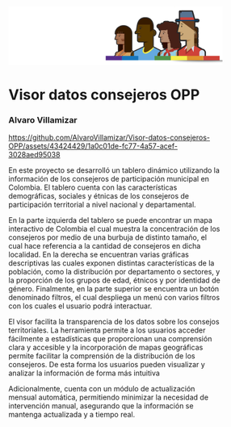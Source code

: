 <figure class="image">
<p align="center">
<img src="https://github.com/AlvaroVillamizar/Visor-datos-consejeros-OPP/blob/main/Images/Banner_Consejo.png" width="auto" height="auto">

# Visor datos consejeros OPP

### Alvaro Villamizar

https://github.com/AlvaroVillamizar/Visor-datos-consejeros-OPP/assets/43424429/1a0c01de-fc77-4a57-acef-3028aed95038

En este proyecto se desarrolló un tablero dinámico utilizando la información de los consejeros de participación municipal en Colombia. El tablero cuenta con las características demográficas, sociales y étnicas de los consejeros de participación territorial a nivel nacional y departamental.

En la parte izquierda del tablero se puede encontrar un mapa interactivo de Colombia el cual muestra la concentración de los consejeros por medio de una burbuja de distinto tamaño, el cual hace referencia a la cantidad de consejeros en dicha localidad. En la derecha se encuentran varias gráficas descriptivas las cuales exponen distintas características de la población, como la distribución por departamento o sectores, y la proporción de los grupos de edad, étnicos y por identidad de género. Finalmente, en la parte superior se encuentra un botón denominado filtros, el cual despliega un menú con varios filtros con los cuales el usuario podrá interactuar.


El visor facilita la transparencia de los datos sobre los consejos territoriales. La herramienta permite a los usuarios acceder fácilmente a estadísticas que proporcionan una comprensión clara y accesible y la incorporación de mapas geográficas permite facilitar la comprensión de la distribución de los consejeros. De esta forma los usuarios pueden visualizar y analizar la información de forma más intuitiva

Adicionalmente, cuenta con un módulo de actualización mensual automática, permitiendo minimizar la necesidad de intervención manual, asegurando que la información se mantenga actualizada y a tiempo real.
